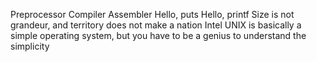 Preprocessor
Compiler
Assembler
Hello, puts
Hello, printf
Size is not grandeur, and territory does not make a nation
 Intel
 UNIX is basically a simple operating system, but you have to be a genius to understand the simplicity
